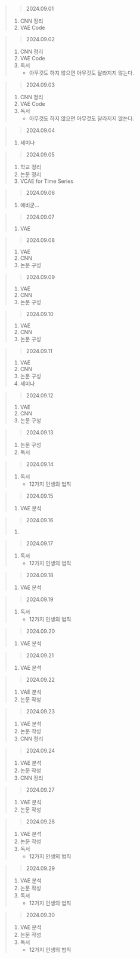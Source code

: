 > > 2024.09.01
> 1. CNN 정리
> 2. VAE Code

> > 2024.09.02
> 1. CNN 정리
> 2. VAE Code
> 3. 독서
>    - 아무것도 하지 않으면 아무것도 달라지지 않는다.

> > 2024.09.03
> 1. CNN 정리
> 2. VAE Code
> 3. 독서
>    - 아무것도 하지 않으면 아무것도 달라지지 않는다.

> > 2024.09.04
> 1. 세미나

> > 2024.09.05
> 1. 학교 정리
> 2. 논문 정리
> 3. VCAE for Time Series

> > 2024.09.06
> 1. 예비군...

> > 2024.09.07
> 1. VAE 

> > 2024.09.08
> 1. VAE
> 2. CNN
> 3. 논문 구성

> > 2024.09.09
> 1. VAE
> 2. CNN
> 3. 논문 구성

> > 2024.09.10
> 1. VAE
> 2. CNN
> 3. 논문 구성

> > 2024.09.11
> 1. VAE
> 2. CNN
> 3. 논문 구성
> 4. 세미나

> > 2024.09.12
> 1. VAE
> 2. CNN
> 3. 논문 구성

> > 2024.09.13
> 1. 논문 구성
> 2. 독서

> > 2024.09.14
> 1. 독서
>    - 12가지 인생의 법칙

> > 2024.09.15
> 1. VAE 분석

> > 2024.09.16
> 1.


> > 2024.09.17
> 1. 독서
>    - 12가지 인생의 법칙

> > 2024.09.18
> 1. VAE 분석

> > 2024.09.19
> 1. 독서
>    - 12가지 인생의 법칙

> > 2024.09.20
> 1. VAE 분석

> > 2024.09.21
> 1. VAE 분석

> > 2024.09.22
> 1. VAE 분석
> 2. 논문 작성

> > 2024.09.23
> 1. VAE 분석
> 2. 논문 작성
> 3. CNN 정리

> > 2024.09.24
> 1. VAE 분석
> 2. 논문 작성
> 3. CNN 정리

> > 2024.09.27
> 1. VAE 분석
> 2. 논문 작성

> > 2024.09.28
> 1. VAE 분석
> 2. 논문 작성
> 3. 독서
>    - 12가지 인생의 법칙


> > 2024.09.29
> 1. VAE 분석
> 2. 논문 작성
> 3. 독서
>    - 12가지 인생의 법칙

> > 2024.09.30
> 1. VAE 분석
> 2. 논문 작성
> 3. 독서
>    - 12가지 인생의 법칙
